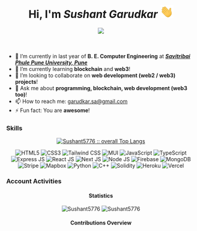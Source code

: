 <h1 align="center">Hi, I'm <i>Sushant Garudkar</i> <img width="35" src="https://github.com/1999AZZAR/1999AZZAR/blob/main/resources/img/waving.gif"></h1>

<div align="center">
 <img src="https://readme-typing-svg.herokuapp.com?lines=Computer+Engineer;Web3;Spiritual;Business;Always+Learning+New+things;From+Pune%2C+MH%2C+India&center=true&width=500&height=50&color=3b82f6">
<br />
<a href="https://github.com/Sushant5776"><img src="https://img.shields.io/github/followers/Sushant5776?style=social" alt="" /></a>
<a href="https://twitter.com/SushantGarudkar"><img src="https://img.shields.io/twitter/follow/SushantGarudkar?style=social" alt="" /></a>
</div>
<br />

- 🔭 I’m currently in last year of **B. E. Computer Engineering** at [***Savitribai Phule Pune University, Pune***](http://www.unipune.ac.in/)
- 🌱 I’m currently learning **blockchain** and **web3**!
- 👯 I’m looking to collaborate on **web development (web2 / web3) projects**!
- 💬 Ask me about **programming, blockchain, web development (web3 too)**!
- 📫 How to reach me: garudkar.sa@gmail.com
- ⚡ Fun fact: You are **awesome**!

<h3>Skills</h3>
<div align="center">
  <a href="https://github.com/Sushant5776/">
  <img src="https://github-readme-stats.vercel.app/api/top-langs/?username=Sushant5776&langs_count=6&theme=algolia&layout=compact&hide_border=true"
          alt="Sushant5776 :: overall Top Langs " />
</a>
  
  ![HTML5](https://img.shields.io/static/v1?label=&message=HTML5&color=E34F26&style=for-the-badge&logo=HTML5&logoColor=white)
  ![CSS3](https://img.shields.io/static/v1?label=&message=CSS3&color=1572B6&style=for-the-badge&logo=CSS3&logoColor=white)
  ![Tailwind CSS](https://img.shields.io/static/v1?label=&message=Tailwind%20CSS&color=06B6D4&style=for-the-badge&logo=TailwindCSS&logoColor=white)
  ![MUI](https://img.shields.io/static/v1?label=&message=Material%20UI&color=007FFF&style=for-the-badge&logo=MUI&logoColor=white)
  ![JavaScript](https://img.shields.io/static/v1?label=&message=JavaScript&color=F7DF1E&style=for-the-badge&logo=JavaScript&logoColor=white)
  ![TypeScript](https://img.shields.io/static/v1?label=&message=TypeScript&color=3178C6&style=for-the-badge&logo=TypeScript&logoColor=white)
  ![Express JS](https://img.shields.io/static/v1?label=&message=Express%20JS&color=000000&style=for-the-badge&logo=Express&logoColor=white)
  ![React JS](https://img.shields.io/static/v1?label=&message=React%20js&color=61DAFB&style=for-the-badge&logo=React&logoColor=white)
  ![Next JS](https://img.shields.io/static/v1?label=&message=Next%20js&color=000000&style=for-the-badge&logo=Next.js&logoColor=white)
  ![Node JS](https://img.shields.io/static/v1?label=&message=Node%20JS&color=339933&style=for-the-badge&logo=Node.js&logoColor=white)
  ![Firebase](https://img.shields.io/static/v1?label=&message=Google%20Firebase&color=FFCA28&style=for-the-badge&logo=Firebase&logoColor=white)
  ![MongoDB](https://img.shields.io/static/v1?label=&message=Mongo%20DB&color=47A248&style=for-the-badge&logo=MongoDB&logoColor=white)
  ![Stripe](https://img.shields.io/static/v1?label=&message=Stripe%20Payment%20API&color=008CDD&style=for-the-badge&logo=Stripe&logoColor=white)
  ![Mapbox](https://img.shields.io/static/v1?label=&message=Mapbox%20API&color=000000&style=for-the-badge&logo=Mapbox&logoColor=white)
  ![Python](https://img.shields.io/static/v1?label=&message=Python&color=3776AB&style=for-the-badge&logo=Python&logoColor=white)
  ![C++](https://img.shields.io/static/v1?label=&message=C%2B%2B&color=00599C&style=for-the-badge&logo=C%2B%2B&logoColor=white)
  ![Solidity](https://img.shields.io/static/v1?label=&message=Solidity&color=363636&style=for-the-badge&logo=Solidity&logoColor=white)
  ![Heroku](https://img.shields.io/static/v1?label=&message=Heroku&color=430098&style=for-the-badge&logo=Heroku&logoColor=white)
  ![Vercel](https://img.shields.io/static/v1?label=&message=Vercel&color=000000&style=for-the-badge&logo=vercel&logoColor=white)
<!--   ![Sanity CMS](https://img.shields.io/static/v1?label=&message=HTML5&color=E34F26&style=for-the-badge&logo=HTML5&logoColor=white) -->
  </div>

<!-- <div align="center">
<a href="https://github.com/Sushant5776/">
  <img src="https://github-readme-stats.vercel.app/api/top-langs/?username=Sushant5776&langs_count=6&theme=algolia&layout=compact&hide_border=true"
          alt="Sushant5776 :: overall Top Langs " />
</a>
</div> -->

<h3>Account Activities</h3>
<div align="center">
<h4>Statistics</h4>
<div align="center">
 <img width="48%" src="https://github-readme-stats.vercel.app/api?username=Sushant5776&show_icons=true&theme=algolia" alt="Sushant5776" />
 <img width="48%" src="https://github-readme-streak-stats.herokuapp.com/?user=Sushant5776&theme=algolia" alt="Sushant5776" />
</div>
  
  <h4>Contributions Overview</h4>
  <img src="https://activity-graph.herokuapp.com/graph?username=Sushant5776&custom_title=Sushant5776's%20Contribution%20Graph&theme=algolia" alt="" />
</div>

<!-- <details>
  <summary><h3>Account Activities</h3></summary>
  <details>
    <summary><h3>Statistics</h3></summary>
    <div align="center">
      <img width="48%" src="https://github-readme-stats.vercel.app/api?username=Sushant5776&show_icons=true&theme=algolia" alt="Sushant5776" />
      <img width="48%" src="https://github-readme-streak-stats.herokuapp.com/?user=Sushant5776&theme=algolia" alt="Sushant5776" />
    </div>
  </details>
</details> -->
